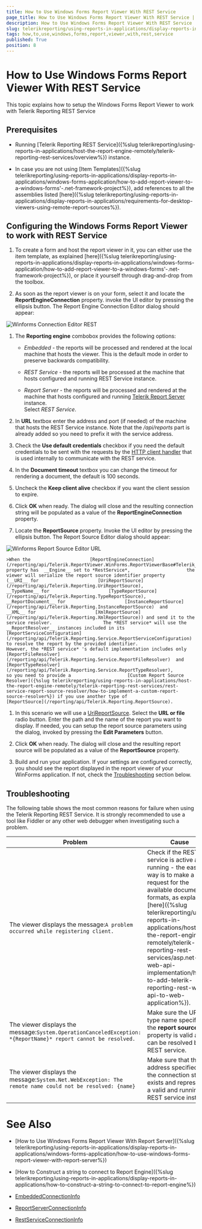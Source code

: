 ```yaml
---
title: How to Use Windows Forms Report Viewer With REST Service
page_title: How to Use Windows Forms Report Viewer With REST Service | for Telerik Reporting Documentation
description: How to Use Windows Forms Report Viewer With REST Service
slug: telerikreporting/using-reports-in-applications/display-reports-in-applications/windows-forms-application/how-to-use-windows-forms-report-viewer-with-rest-service
tags: how,to,use,windows,forms,report,viewer,with,rest,service
published: True
position: 8
---
```


# How to Use Windows Forms Report Viewer With REST Service



This topic explains how to setup the Windows Forms Report Viewer to work with Telerik Reporting REST Service

## Prerequisites

* Running               [Telerik Reporting REST Service]({%slug telerikreporting/using-reports-in-applications/host-the-report-engine-remotely/telerik-reporting-rest-services/overview%}) instance.             

* In case you are not using [Item Templates]({%slug telerikreporting/using-reports-in-applications/display-reports-in-applications/windows-forms-application/how-to-add-report-viewer-to-a-windows-forms'-.net-framework-project%}),               add references to all the assemblies listed                [here]({%slug telerikreporting/using-reports-in-applications/display-reports-in-applications/requirements-for-desktop-viewers-using-remote-report-sources%}).             

## Configuring the Windows Forms Report Viewer to work with REST Service


1. To create a form and host the report viewer in it, you can either use the item template, as explained                   [here]({%slug telerikreporting/using-reports-in-applications/display-reports-in-applications/windows-forms-application/how-to-add-report-viewer-to-a-windows-forms'-.net-framework-project%}), or place it yourself through drag-and-drop from the toolbox.                 

1. As soon as the report viewer is on your form, select it and locate the __ReportEngineConnection__ property.                   invoke the UI editor by pressing the ellipsis button. The Report Engine Connection Editor dialog should appear:                   

  ![Winforms Connection Editor REST](images/WinformsConnectionEditor_REST.png)

1. The __Reporting engine__ combobox provides the following options:                 
   + *Embedded* - the reports will be processed and rendered at the local machine that hosts the viewer. This is the default mode in order to preserve backwards compatibility.                     

   + *REST Service* - the reports will be processed at the machine that hosts configured and running REST Service instance.                     

   + *Report Server* - the reports will be processed and rendered at the machine that hosts configured and running                        [Telerik Report Server](http://docs.telerik.com/report-server/introduction)  instance.                     
    Select *REST Service*.                 

1. In __URL__ textbox enter the address and port (if needed) of the machine that hosts the REST Service instance.                   Note that the */api/reports* part is already added so you need to prefix it with the service address.                 

1. Check the __Use default credentials__ checkbox if you need the default credentials to be sent with the requests by the                    [HTTP client handler](https://msdn.microsoft.com/query/dev14.query?appId=Dev14IDEF1&l&EN-US&k=k(System.Net.Http.HttpClientHandler.UseDefaultCredentials))                    that is used internally to communicate with the REST service.                 

1. In the __Document timeout__ textbox you can change the timeout for rendering a document, the default is 100 seconds.                 

1. Uncheck the __Keep client alive__ checkbox if you want the client session to expire.                 

1. Click __OK__ when ready. The dialog will close and the resulting connection string will be populated as a value of the __ReportEngineConnection__ property.                 

1. Locate the __ReportSource__ property. Invoke the UI editor by pressing the ellipsis button. The Report Source Editor dialog should appear:                   

  ![Winforms Report Source Editor URL](images/WinformsReportSourceEditor_URL.png)

    >When the                      [ReportEngineConnection](/reporting/api/Telerik.ReportViewer.WinForms.ReportViewerBase#Telerik_ReportViewer_WinForms_ReportViewerBase_ReportEngineConnection)                      property has  __Engine__ set to *RestService*,                     the viewer will serialize the report source identifier property                     (__URI__ for                      [UriReportSource](/reporting/api/Telerik.Reporting.UriReportSource),                      __TypeName__ for                      [TypeReportSource](/reporting/api/Telerik.Reporting.TypeReportSource),                      __ReportDocument__ for                      [InstanceReportSource](/reporting/api/Telerik.Reporting.InstanceReportSource)  and                      __XML__ for                      [XmlReportSource](/reporting/api/Telerik.Reporting.XmlReportSource)) and send it to the service resolver.                   The *REST service* will use the  __ReportResolver__ instances included in its                      [ReportServiceConfiguration](/reporting/api/Telerik.Reporting.Service.ReportServiceConfiguration)  to resolve the report by the provided identifier.                     However, the *REST service* 's default implementation includes only                      [ReportFileResolver](/reporting/api/Telerik.Reporting.Service.ReportFileResolver)  and                      [ReportTypeResolver](/reporting/api/Telerik.Reporting.Service.ReportTypeResolver),                     so you need to provide a                     [Custom Report Source Resolver]({%slug telerikreporting/using-reports-in-applications/host-the-report-engine-remotely/telerik-reporting-rest-services/rest-service-report-source-resolver/how-to-implement-a-custom-report-source-resolver%}) if you use another type of                      [ReportSource](/reporting/api/Telerik.Reporting.ReportSource).                   

1. In this scenario we will use a  [UriReportSource](/reporting/api/Telerik.Reporting.UriReportSource).                   Select the __URL or file__ radio button. Enter the path and the name of the report you want to display.                     If needed, you can setup the report source parameters using the dialog, invoked by pressing the __Edit Parameters__ button.                 

1. Click __OK__ when ready. The dialog will close and the resulting report source will be populated as a value of the __ReportSource__ property.                 

1. Build and run your application. If your settings are configured correctly, you should see the report displayed in the report viewer of your WinForms application.                   If not, check the                   [Troubleshooting](#Troubleshooting) section below.                 

## Troubleshooting

The following table shows the most common reasons for failure when using the Telerik Reporting REST Service. It is strongly recommended to use a tool like           Fiddler or any other web debugger when investigating such a problem.         


| Problem | Cause |
| ------ | ------ |
|The viewer displays the message:`A problem occurred while registering client.`|Check if the REST service is active and running - the easiest way is to make a request for the available document formats, as explained [here]({%slug telerikreporting/using-reports-in-applications/host-the-report-engine-remotely/telerik-reporting-rest-services/asp.net-web-api-implementation/how-to-add-telerik-reporting-rest-web-api-to-web-application%}).|
|The viewer displays the message:`System.OperationCanceledException: *{ReportName}* report cannot be resolved.`|Make sure the URL or type name specified in the __report source__ property is valid and can be resolved by the REST service.|
|The viewer displays the message:`System.Net.WebException: The remote name could not be resolved: {name}`|Make sure that the address specified in the connection string exists and represents a valid and running REST service instance.|



# See Also


 

* [How to Use Windows Forms Report Viewer With Report Server]({%slug telerikreporting/using-reports-in-applications/display-reports-in-applications/windows-forms-application/how-to-use-windows-forms-report-viewer-with-report-server%})

 

* [How to Construct a string to connect to Report Engine]({%slug telerikreporting/using-reports-in-applications/display-reports-in-applications/how-to-construct-a-string-to-connect-to-report-engine%}) 

* [EmbeddedConnectionInfo](/reporting/api/Telerik.ReportViewer.Common.EmbeddedConnectionInfo)  

* [ReportServerConnectionInfo](/reporting/api/Telerik.ReportViewer.Common.ReportServerConnectionInfo)  

* [RestServiceConnectionInfo](/reporting/api/Telerik.ReportViewer.Common.RestServiceConnectionInfo)

